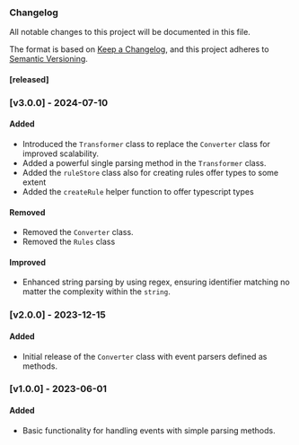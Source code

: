 <!-- @format -->
### Changelog

All notable changes to this project will be documented in this file.

The format is based on [Keep a Changelog](https://keepachangelog.com/en/1.0.0/), and this project adheres to [Semantic Versioning](https://semver.org/).

#### [released]

### [v3.0.0] - 2024-07-10

#### Added

- Introduced the `Transformer` class to replace the `Converter` class for improved scalability.
- Added a powerful single parsing method in the `Transformer` class.
- Added the `ruleStore` class also for creating rules offer types to some extent
- Added the `createRule` helper function to offer typescript types 

#### Removed

- Removed the `Converter` class.
- Removed the `Rules` class

#### Improved

- Enhanced string parsing by using regex, ensuring identifier matching no matter the complexity within the `string`.

### [v2.0.0] - 2023-12-15

#### Added

- Initial release of the `Converter` class with event parsers defined as methods.

### [v1.0.0] - 2023-06-01

#### Added

- Basic functionality for handling events with simple parsing methods.
